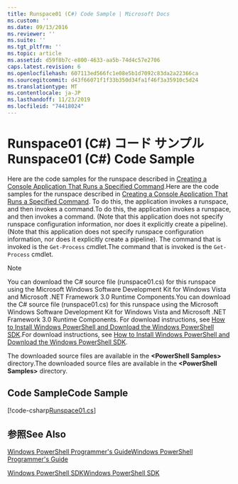 ```yaml
---
title: Runspace01 (C#) Code Sample | Microsoft Docs
ms.custom: ''
ms.date: 09/13/2016
ms.reviewer: ''
ms.suite: ''
ms.tgt_pltfrm: ''
ms.topic: article
ms.assetid: d59f8b7c-e800-4633-aa5b-74d4c57e2706
caps.latest.revision: 6
ms.openlocfilehash: 607113ed566fc1e08e5b1d7092c83da2a22366ca
ms.sourcegitcommit: d43f66071f1f33b350d34fa1f46f3a35910c5d24
ms.translationtype: MT
ms.contentlocale: ja-JP
ms.lasthandoff: 11/23/2019
ms.locfileid: "74418024"
---
```

# <a name="runspace01-c-code-sample"></a><span data-ttu-id="8b6cf-102">Runspace01 (C#) コード サンプル</span><span class="sxs-lookup"><span data-stu-id="8b6cf-102">Runspace01 (C#) Code Sample</span></span>

<span data-ttu-id="8b6cf-103">Here are the code samples for the runspace described in [Creating a Console Application That Runs a Specified Command](/dotnet/csharp/programming-guide/inside-a-program/hello-world-your-first-program).</span><span class="sxs-lookup"><span data-stu-id="8b6cf-103">Here are the code samples for the runspace described in [Creating a Console Application That Runs a Specified Command](/dotnet/csharp/programming-guide/inside-a-program/hello-world-your-first-program).</span></span> <span data-ttu-id="8b6cf-104">To do this, the application invokes a runspace, and then invokes a command.</span><span class="sxs-lookup"><span data-stu-id="8b6cf-104">To do this, the application invokes a runspace, and then invokes a command.</span></span> <span data-ttu-id="8b6cf-105">(Note that this application does not specify runspace configuration information, nor does it explicitly create a pipeline).</span><span class="sxs-lookup"><span data-stu-id="8b6cf-105">(Note that this application does not specify runspace configuration information, nor does it explicitly create a pipeline).</span></span> <span data-ttu-id="8b6cf-106">The command that is invoked is the `Get-Process` cmdlet.</span><span class="sxs-lookup"><span data-stu-id="8b6cf-106">The command that is invoked is the `Get-Process` cmdlet.</span></span>

> [!NOTE]
> <span data-ttu-id="8b6cf-107">You can download the C# source file (runspace01.cs) for this runspace using the Microsoft Windows Software Development Kit for Windows Vista and Microsoft .NET Framework 3.0 Runtime Components.</span><span class="sxs-lookup"><span data-stu-id="8b6cf-107">You can download the C# source file (runspace01.cs) for this runspace using the Microsoft Windows Software Development Kit for Windows Vista and Microsoft .NET Framework 3.0 Runtime Components.</span></span> <span data-ttu-id="8b6cf-108">For download instructions, see [How to Install Windows PowerShell and Download the Windows PowerShell SDK](/powershell/scripting/developer/installing-the-windows-powershell-sdk).</span><span class="sxs-lookup"><span data-stu-id="8b6cf-108">For download instructions, see [How to Install Windows PowerShell and Download the Windows PowerShell SDK](/powershell/scripting/developer/installing-the-windows-powershell-sdk).</span></span>
>
> <span data-ttu-id="8b6cf-109">The downloaded source files are available in the **\<PowerShell Samples>** directory.</span><span class="sxs-lookup"><span data-stu-id="8b6cf-109">The downloaded source files are available in the **\<PowerShell Samples>** directory.</span></span>

## <a name="code-sample"></a><span data-ttu-id="8b6cf-110">Code Sample</span><span class="sxs-lookup"><span data-stu-id="8b6cf-110">Code Sample</span></span>

[!code-csharp[Runspace01.cs](../../../../powershell-sdk-samples/SDK-2.0/csharp/Runspace01/Runspace01.cs#L11-L62 "Runspace01.cs")]

## <a name="see-also"></a><span data-ttu-id="8b6cf-111">参照</span><span class="sxs-lookup"><span data-stu-id="8b6cf-111">See Also</span></span>

[<span data-ttu-id="8b6cf-112">Windows PowerShell Programmer's Guide</span><span class="sxs-lookup"><span data-stu-id="8b6cf-112">Windows PowerShell Programmer's Guide</span></span>](./windows-powershell-programmer-s-guide.md)

[<span data-ttu-id="8b6cf-113">Windows PowerShell SDK</span><span class="sxs-lookup"><span data-stu-id="8b6cf-113">Windows PowerShell SDK</span></span>](../windows-powershell-reference.md)
